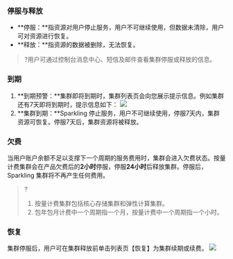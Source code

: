 ### 停服与释放
- **停服：**指资源对用户停止服务，用户不可继续使用，但数据未清除，用户可对资源进行恢复。
- **释放：**指资源的数据被删除，无法恢复。

>?用户可通过控制台消息中心、短信及邮件查看集群停服或释放的信息。

### 到期
1. **到期预警：**集群即将到期时，集群列表页会向您展示提示信息。例如集群还有7天即将到期时，提示信息如下：
![](https://main.qcloudimg.com/raw/b782d45b9752ccea9984aa1282d50ccb.png)
2. **集群到期：**Sparkling 停止服务，用户不可继续使用，停服7天内，集群资源可恢复。停服7天后，集群资源将被释放。

### 欠费
当用户账户余额不足以支撑下一个周期的服务费用时，集群会进入欠费状态。按量计费集群会在产品欠费后的**2小时**停服，停服**24小时**后释放集群。停服后，Sparkling 集群将不再产生任何费用。
> ? 
> 1. 按量计费集群包括核心存储集群和弹性计算集群。
> 2. 包年包月计费中一个周期指一个月，按量计费中一个周期指一个小时。

### 恢复
集群停服后，用户可在集群释放前单击列表页【恢复】为集群续期或续费。
![](https://main.qcloudimg.com/raw/ec653dadca1a3d86a5c5103bbd98ca9e.png)

